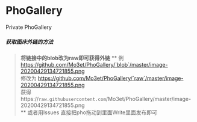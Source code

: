# PhoGallery
Private PhoGallery

##### 获取图床外链的方法

> **将链接中的blob改为raw即可获得外链**
**
例  https://github.com/Mo3et/PhoGallery/`blob`/master/image-20200429134721855.png  
修改为 https://github.com/Mo3et/PhoGallery/`raw`/master/image-20200429134721855.png  
获得https://`raw.githubusercontent.com`/Mo3et/PhoGallery/master/image-20200429134721855.png  
**
或者用Issues  直接把pho拖动到里面Write里面发布即可
